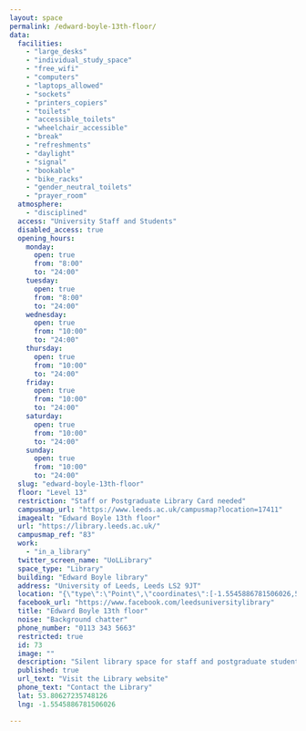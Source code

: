 ```yaml
---
layout: space
permalink: /edward-boyle-13th-floor/
data:
  facilities:
    - "large_desks"
    - "individual_study_space"
    - "free_wifi"
    - "computers"
    - "laptops_allowed"
    - "sockets"
    - "printers_copiers"
    - "toilets"
    - "accessible_toilets"
    - "wheelchair_accessible"
    - "break"
    - "refreshments"
    - "daylight"
    - "signal"
    - "bookable"
    - "bike_racks"
    - "gender_neutral_toilets"
    - "prayer_room"
  atmosphere:
    - "disciplined"
  access: "University Staff and Students"
  disabled_access: true
  opening_hours:
    monday:
      open: true
      from: "8:00"
      to: "24:00"
    tuesday:
      open: true
      from: "8:00"
      to: "24:00"
    wednesday:
      open: true
      from: "10:00"
      to: "24:00"
    thursday:
      open: true
      from: "10:00"
      to: "24:00"
    friday:
      open: true
      from: "10:00"
      to: "24:00"
    saturday:
      open: true
      from: "10:00"
      to: "24:00"
    sunday:
      open: true
      from: "10:00"
      to: "24:00"
  slug: "edward-boyle-13th-floor"
  floor: "Level 13"
  restriction: "Staff or Postgraduate Library Card needed"
  campusmap_url: "https://www.leeds.ac.uk/campusmap?location=17411"
  imagealt: "Edward Boyle 13th floor"
  url: "https://library.leeds.ac.uk/"
  campusmap_ref: "83"
  work:
    - "in_a_library"
  twitter_screen_name: "UoLLibrary"
  space_type: "Library"
  building: "Edward Boyle library"
  address: "University of Leeds, Leeds LS2 9JT"
  location: "{\"type\":\"Point\",\"coordinates\":[-1.5545886781506026,53.80627235748126]}"
  facebook_url: "https://www.facebook.com/leedsuniversitylibrary"
  title: "Edward Boyle 13th floor"
  noise: "Background chatter"
  phone_number: "0113 343 5663"
  restricted: true
  id: 73
  image: ""
  description: "Silent library space for staff and postgraduate students with bookable group study rooms."
  published: true
  url_text: "Visit the Library website"
  phone_text: "Contact the Library"
  lat: 53.80627235748126
  lng: -1.5545886781506026

---
```

